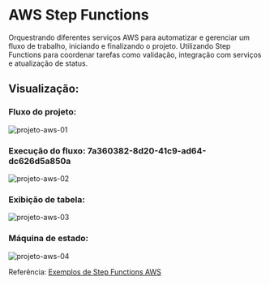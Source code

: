# AWS Step Functions
Orquestrando diferentes serviços AWS para automatizar e gerenciar um fluxo de trabalho, iniciando e finalizando o projeto. Utilizando Step Functions para coordenar tarefas como validação, integração com serviços e atualização de status. 

## Visualização:  
### Fluxo do projeto:  
![projeto-aws-01](https://github.com/user-attachments/assets/72854e09-968a-4715-a53a-9a5b050d96a3)


### Execução do fluxo: 7a360382-8d20-41c9-ad64-dc626d5a850a
![projeto-aws-02](https://github.com/user-attachments/assets/5e8b0f11-afe3-441c-8aa4-ab59537843bf)


### Exibição de tabela:  
![projeto-aws-03](https://github.com/user-attachments/assets/7d69b1d5-81c4-4224-be89-fc251da0db4b)


### Máquina de estado:  
![projeto-aws-04](https://github.com/user-attachments/assets/8eb52318-be26-4f37-84fa-c25e76906cfe)


  Referência: [Exemplos de Step Functions AWS](https://github.com/aws-samples/aws-stepfunctions-examples)
